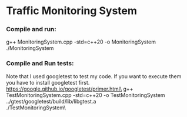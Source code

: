 # Traffic Monitoring System
### Compile and run:
g++ MonitoringSystem.cpp -std=c++20 -o MonitoringSystem
./MonitoringSystem
### Compile and Run tests:
Note that I used googletest to test my code. If you want to execute them you have to install googletest first.\
https://google.github.io/googletest/primer.html\
g++ TestMonitoringSystem.cpp -std=c++20 -o TestMonitoringSystem ../gtest/googletest/build/lib/libgtest.a\
./TestMonitoringSystem\